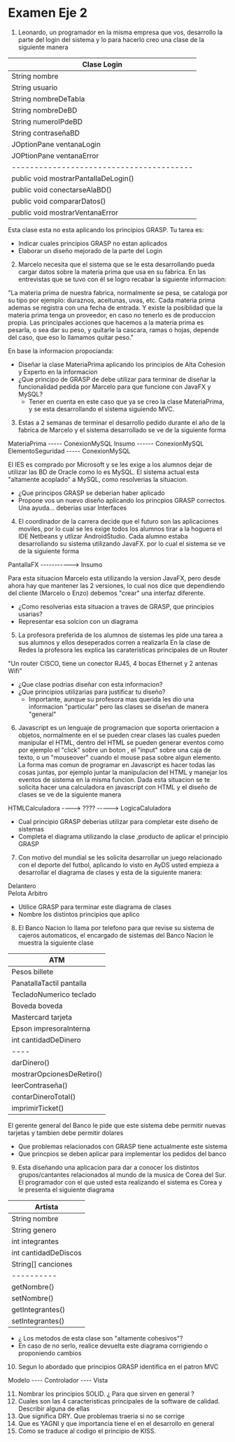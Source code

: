 # Examen Eje 2


1. Leonardo, un programador en la misma empresa que vos, 
desarrollo la parte del login del sistema y lo para hacerlo creo una clase de la siguiente manera

| Clase Login	          |
|-------------------------|
|	String nombre | 
|	String usuario |
|	String nombreDeTabla |
|	String nombreDeBD |
|	String numeroIPdeBD |
|	String contraseñaBD | 
|	JOptionPane ventanaLogin         |
|	JOPtionPane ventanaError             |
|----------------------------------------|
|	public void mostrarPantallaDeLogin() |
|	public void conectarseAlaBD()        |
|	public void compararDatos()          |
|	public void mostrarVentanaError      |

Esta clase esta no esta aplicando los principios GRASP. Tu tarea es:

* Indicar cuales principios GRASP no estan aplicados
* Elaborar un diseño mejorado de la parte del Login 

2. Marcelo necesita que el sistema que se le esta desarrollando pueda 
cargar datos sobre la materia prima que usa en su fabrica. En las entrevistas
que se tuvo con él se logro recabar la siguiente informacion:

"La materia prima de nuestra fabrica, normalmente se pesa, se cataloga por su
tipo por ejemplo: duraznos, aceitunas, uvas, etc. Cada materia prima ademas se
registra con una fecha de entrada. Y existe la posiblidad que la materia prima tenga
un proveedor, en caso no tenerlo es de produccion propia. Las principales acciones
que hacemos a la materia prima es pesarla, o sea dar su peso, y quitarle la cascara,
ramas o hojas, depende del caso, que eso lo llamamos quitar peso."

En base la informacion propocianda:

* Diseñar la clase MateriaPrima aplicando los principios de Alta Cohesion y Experto en la informacion
* ¿Que principo de GRASP de debe utilizar para terminar de diseñar la funcionalidad pedida por Marcelo para que funcione con JavaFX y MySQL?
	* Tener en cuenta en este caso que ya se creo la clase MateriaPrima, y se esta desarrollando el sistema siguiendo MVC.
3. Estas a 2 semanas de terminar el desarrollo pedido durante el año de la fabrica de Marcelo y el sistema desarrollado se ve de la siguiente forma

MateriaPrima ----- ConexionMySQL
Insumo ------ ConexionMySQL
ElementoSeguridad ----- ConexionMySQL


El IES es comprado por Microsoft y se les exige a los alumnos dejar de utilizar las BD de Oracle como lo es MySQL. El sistema actual esta 
"altamente acoplado" a MySQL, como resolverias la situacion. 

* ¿Que principos GRASP se deberian haber aplicado
* Propone vos un nuevo diseño aplicando los princpios GRASP correctos. Una ayuda... deberias usar Interfaces

4. El coordinador de la carrera decide que el futuro son las aplicaciones moviles, por lo cual se les exige todos los alumnos tirar a 
la hoguera el IDE Netbeans y utlizar AndroidStudio. Cada alumno estaba desarrollando su sistema utilizando JavaFX. por lo cual
el sistema se ve de la siguiente forma

PantallaFX  -----------> Insumo

Para esta situacion Marcelo esta utilizando la version JavaFX, pero desde ahora hay que mantener las 2 versiones, lo cual nos dice
que dependiendo del cliente (Marcelo o Enzo) debemos "crear" una interfaz diferente. 

* ¿Como resolverias esta situacion a traves de GRASP, que principios usarias?
* Representar esa solcion con un diagrama

5. La profesora preferida de los alumnos de sistemas les pide una tarea a sus alumnos y ellos deseperados corren a realizarla
En la clase de Redes la profesora les explica las carateristicas principales de un Router

"Un router CISCO, tiene un conector RJ45, 4 bocas Ethernet y 2 antenas Wifi" 

* ¿Que clase podrias diseñar con esta informacion?
* ¿Que principios utilizarias para justificar tu diseño?
	* Importante, aunque su profesora mas querida les dio una informacion "particular" pero las clases se diseñan de manera "general"

6. Javascript es un lenguaje de programacion que soporta orientacion a objetos, normalmente en el
se pueden crear clases las cuales pueden manipular el HTML, dentro del HTML se pueden generar eventos
como por ejemplo el "click" sobre un boton , el "input" sobre una caja de texto, o un "mouseover" cuando 
el mouse pasa sobre algun elemento.
La forma mas comun de programar en Javascript es hacer todas las cosas juntas, por ejemplo juntar la manipulacion
del HTML y manejar los eventos de sistema en la misma funcion.
Dada esta situacion se te solicita hacer una calculadora en javascript con HTML y el diseño de clases se ve
de la siguiente manera

HTMLCalculadora  ----> ???? -----> LogicaCaluladora

* Cual principio GRASP deberias utilizar para completar este diseño de sistemas
* Completa el diagrama utilizando la clase ,producto de aplicar el principio GRASP

7. Con motivo del mundial se les solicita desarrollar un juego
relacionado con el deporte del futbol, aplicando lo visto en AyDS
usted empieza a desarrollar el diagrama de clases y esta de la siguiente 
manera:

Delantero   
Pelota
Arbitro

* Utilice GRASP para terminar este diagrama de clases
* Nombre los distintos principios que aplico

8. El Banco Nacion lo llama por telefono para que revise su sistema de
cajeros automaticos, el encargado de sistemas del Banco Nacion le muestra la 
siguiente clase

|ATM |
|---- |
| Pesos billete |
| PanatallaTactil pantalla |
| TecladoNumerico teclado |
| Boveda boveda |
| Mastercard tarjeta |
| Epson impresoraInterna |
| int cantidadDeDinero |
| ---- | 
| darDinero() |
| mostrarOpcionesDeRetiro() | 
| leerContraseña() |
| contarDineroTotal() |
| imprimirTicket() |


El gerente general del Banco le pide que este sistema debe permitir nuevas
tarjetas y tambien debe permitir dolares

* Que problemas relacionados con GRASP tiene actualmente este sistema
* Que princpios se deben aplicar para implementar los pedidos del banco

9. Esta diseñando una aplicacion para dar a conocer 
los distintos grupos/cantantes relacionados al mundo de la musica de 
Corea del Sur. El programador con el que usted esta realizando el sistema es Corea y le presenta
el siguiente diagrama

| Artista |
| ------ |
| String nombre | 
| String genero | 
| int integrantes | 
| int cantidadDeDiscos | 
| String[] canciones | 
| ---------- |
| getNombre() |
| setNombre() |
| getIntegrantes() |
| setIntegrantes() |

* ¿ Los metodos de esta clase son "altamente cohesivos"?
* En caso de no serlo, realice devuelta este diagrama corrigiendo o proponiendo cambios

10. Segun lo abordado que principios GRASP identifica en
el patron MVC 

Modelo  ---- Controlador ---- Vista

11. Nombrar los principios SOLID. ¿ Para que sirven en general ?
12. Cuales son las 4 caracteristicas principales de la software de calidad. Describir alguna de ellas
13. Que significa DRY. Que problemas traeria si no se corrige
14. Que es YAGNI y que importancia tiene el en el desarrollo en general
15. Como se traduce al codigo el principio de KISS.

















